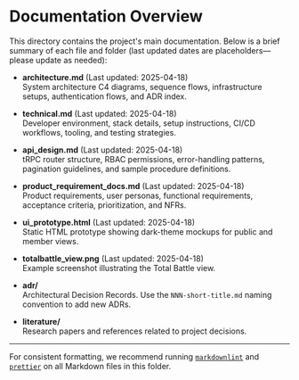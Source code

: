 # Documentation Overview

This directory contains the project's main documentation. Below is a brief summary of each file and folder (last updated dates are placeholders—please update as needed):

- **architecture.md** (Last updated: 2025-04-18)  
  System architecture C4 diagrams, sequence flows, infrastructure setups, authentication flows, and ADR index.

- **technical.md** (Last updated: 2025-04-18)  
  Developer environment, stack details, setup instructions, CI/CD workflows, tooling, and testing strategies.

- **api_design.md** (Last updated: 2025-04-18)  
  tRPC router structure, RBAC permissions, error-handling patterns, pagination guidelines, and sample procedure definitions.

- **product_requirement_docs.md** (Last updated: 2025-04-18)  
  Product requirements, user personas, functional requirements, acceptance criteria, prioritization, and NFRs.

- **ui_prototype.html** (Last updated: 2025-04-18)  
  Static HTML prototype showing dark-theme mockups for public and member views.

- **totalbattle_view.png** (Last updated: 2025-04-18)  
  Example screenshot illustrating the Total Battle view.

- **adr/**  
  Architectural Decision Records. Use the `NNN-short-title.md` naming convention to add new ADRs.

- **literature/**  
  Research papers and references related to project decisions.

---
For consistent formatting, we recommend running [`markdownlint`](https://github.com/DavidAnson/markdownlint) and [`prettier`](https://prettier.io/) on all Markdown files in this folder. 
